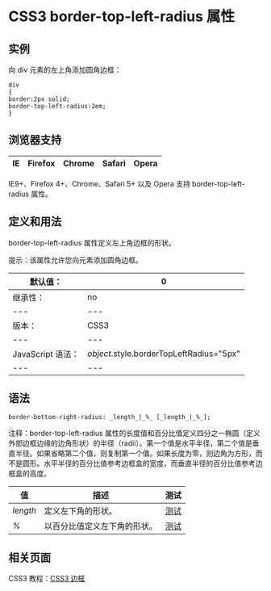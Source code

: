 # CSS3 border-top-left-radius 属性



## 实例

向 div 元素的左上角添加圆角边框：

```
div
{
border:2px solid;
border-top-left-radius:2em;
}

```

## 浏览器支持

| IE | Firefox | Chrome | Safari | Opera |
| --- | --- | --- | --- | --- |

IE9+、Firefox 4+、Chrome、Safari 5+ 以及 Opera 支持 border-top-left-radius 属性。

## 定义和用法

border-top-left-radius 属性定义左上角边框的形状。

提示：该属性允许您向元素添加圆角边框。

| 默认值： | 0 |
| --- | --- |
| 继承性： | no |
| --- | --- |
| 版本： | CSS3 |
| --- | --- |
| JavaScript 语法： | _object_.style.borderTopLeftRadius="5px" |
| --- | --- |

## 语法

```
border-bottom-right-radius: _length_|_%_ [_length_|_%_];
```

注释：border-top-left-radius 属性的长度值和百分比值定义四分之一椭圆（定义外部边框边缘的边角形状）的半径（radii）。第一个值是水平半径，第二个值是垂直半径。如果省略第二个值，则复制第一个值。如果长度为零，则边角为方形，而不是圆形。水平半径的百分比值参考边框盒的宽度，而垂直半径的百分比值参考边框盒的高度。

| 值 | 描述 | 测试 |
| --- | --- | --- |
| _length_ | 定义左下角的形状。 | [测试](/tiy/c.asp?f=css_border-top-left-radius) |
| _%_ | 以百分比值定义左下角的形状。 | [测试](/tiy/c.asp?f=css_border-top-left-radius&p=6) |

## 相关页面

CSS3 教程：[CSS3 边框](/css3/css3_border.asp "CSS3 边框")



